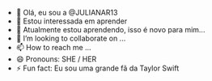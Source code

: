 - 👋 Olá, eu sou a @JULIANAR13
- 👀 Estou interessada em aprender
- 🌱 Atualmente estou aprendendo, isso é novo para mim...
- 💞️ I’m looking to collaborate on ...
- 📫 How to reach me ...
- 😄 Pronouns: SHE / HER
- ⚡ Fun fact: Eu sou uma grande fã da Taylor Swift

<!---
JULIANAR13/JULIANAR13 is a ✨ special ✨ repository because its `README.md` (this file) appears on your GitHub profile.
You can click the Preview link to take a look at your changes.
--->
